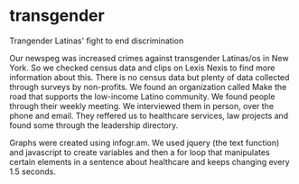 # transgender
Trangender Latinas' fight to end discrimination

Our newspeg was increased crimes against transgender Latinas/os in New York. So we checked census data and clips on Lexis Nexis to find 
more information about this. There is no census data but plenty of data collected through surveys by non-profits. We found an organization called Make the road that supports the low-income Latino community. We found people through their weekly meeting. We interviewed them in person, over the phone and email. They reffered us to healthcare services, law projects and found some through the leadership directory. 

Graphs were created using infogr.am. We used jquery (the text function) and javascript to create variables and then a for loop that manipulates certain elements in a sentence about healthcare and keeps changing every 1.5 seconds. 

